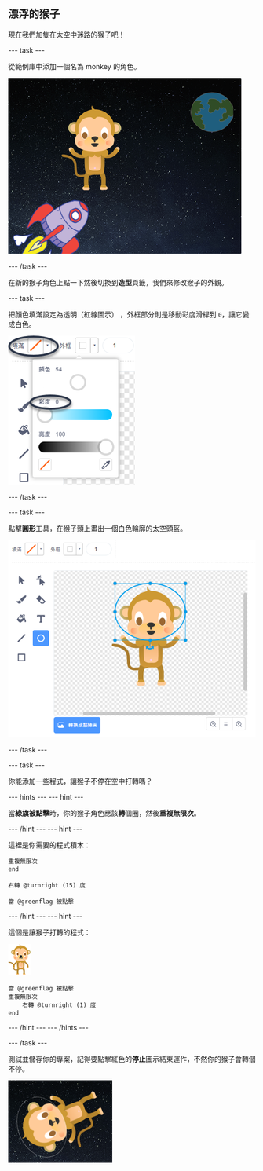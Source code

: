 ## 漂浮的猴子

現在我們加隻在太空中迷路的猴子吧！

\--- task \---

從範例庫中添加一個名為 monkey 的角色。

![添加一個猴子角色](images/space-monkey-sprite.png)

\--- /task \---

在新的猴子角色上點一下然後切換到**造型**頁籤，我們來修改猴子的外觀。

\--- task \---

把顏色填滿設定為透明（紅線圖示） ，外框部分則是移動彩度滑桿到 `0`，讓它變成白色。

![設定白色](images/make-white.png)

\--- /task \---

\--- task \---

點擊**圓形**工具，在猴子頭上畫出一個白色輪廓的太空頭盔。

![猴子的太空頭盔](images/space-monkey-edit.png)

\--- /task \---

\--- task \---

你能添加一些程式，讓猴子不停在空中打轉嗎？

\--- hints \--- \--- hint \---

當**綠旗被點擊**時，你的猴子角色應該**轉**個圈，然後**重複無限次**。

\--- /hint \--- \--- hint \---

這裡是你需要的程式積木：

```blocks3
重複無限次
end

右轉 @turnright (15) 度

當 @greenflag 被點擊
```

\--- /hint \--- \--- hint \---

這個是讓猴子打轉的程式：

![猴子角色](images/sprite-monkey.png)

```blocks3
當 @greenflag 被點擊
重複無限次
    右轉 @turnright (1) 度
end
```

\--- /hint \--- \--- /hints \---

\--- /task \---

測試並儲存你的專案，記得要點擊紅色的**停止**圖示結束運作，不然你的猴子會轉個不停。

![測試打轉的猴子](images/space-spin-test.png)